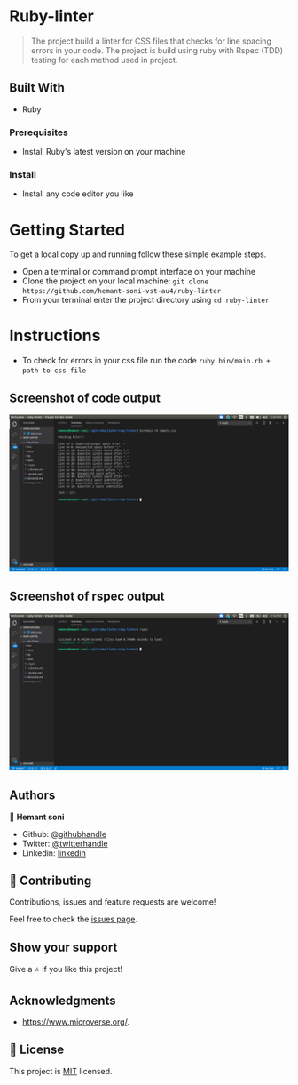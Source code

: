 # Ruby-linter

> The project build a linter for CSS files that checks for line spacing errors in your code. The project is build using ruby with Rspec (TDD) testing for each method used in project.

## Built With

- Ruby

### Prerequisites

- Install Ruby's latest version on your machine

### Install

- Install any code editor you like

# Getting Started

To get a local copy up and running follow these simple example steps.

- Open a terminal or command prompt interface on your machine
- Clone the project on your local machine: `git clone https://github.com/hemant-soni-vst-au4/ruby-linter`
- From your terminal enter the project directory using `cd ruby-linter`

# Instructions

- To check for errors in your css file run the code `ruby bin/main.rb + path to css file`

## Screenshot of code output
![screenshot](./assets/result.png)

## Screenshot of rspec output
![screenshot](./assets/result2.png)



## Authors

👤 **Hemant soni**

- Github: [@githubhandle](https://github.com/hemant-soni-vst-au4)
- Twitter: [@twitterhandle](https://twitter.com/abdelperez11)
- Linkedin: [linkedin](https://www.linkedin.com/in/hemant-soni-97427b193/)

## 🤝 Contributing

Contributions, issues and feature requests are welcome!

Feel free to check the [issues page](https://github.com/hemant-soni-vst-au4/ruby-linter/issues).

## Show your support

Give a ⭐️ if you like this project!


## Acknowledgments

- https://www.microverse.org/.

## 📝 License

This project is [MIT](lic.url) licensed.